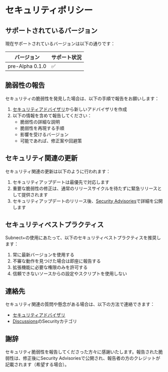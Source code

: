 # セキュリティポリシー

## サポートされているバージョン

現在サポートされているバージョンは以下の通りです：

| バージョン | サポート状況 |
| -------- | ----------- |
| pre-Alpha 0.1.0 | :white_check_mark: |

## 脆弱性の報告

セキュリティの脆弱性を発見した場合は、以下の手順で報告をお願いします：

1. [セキュリティアドバイザリ](https://github.com/nezumi0627/subnect-plus/security/advisories/new)から新しいアドバイザリを作成
2. 以下の情報を含めて報告してください：
   - 脆弱性の詳細な説明
   - 脆弱性を再現する手順
   - 影響を受けるバージョン
   - 可能であれば、修正案や回避策

## セキュリティ関連の更新

セキュリティ関連の更新は以下のように行われます：

1. セキュリティアップデートは最優先で対応します
2. 重要な脆弱性の修正は、通常のリリースサイクルを待たずに緊急リリースとして提供されます
3. セキュリティアップデートのリリース後、[Security Advisories](https://github.com/nezumi0627/subnect-plus/security/advisories)で詳細を公開します

## セキュリティベストプラクティス

Subnect+の使用にあたって、以下のセキュリティベストプラクティスを推奨します：

1. 常に最新バージョンを使用する
2. 不審な動作を見つけた場合は即座に報告する
3. 拡張機能に必要な権限のみを許可する
4. 信頼できないソースからの設定やスクリプトを使用しない

## 連絡先

セキュリティ関連の質問や懸念がある場合は、以下の方法で連絡できます：

- [セキュリティアドバイザリ](https://github.com/nezumi0627/subnect-plus/security/advisories/new)
- [Discussions](https://github.com/nezumi0627/subnect-plus/discussions)のSecurityカテゴリ

## 謝辞

セキュリティ脆弱性を報告してくださった方々に感謝いたします。報告された脆弱性は、修正後にSecurity Advisoriesで公開され、報告者の方のクレジットが記載されます（希望する場合）。
